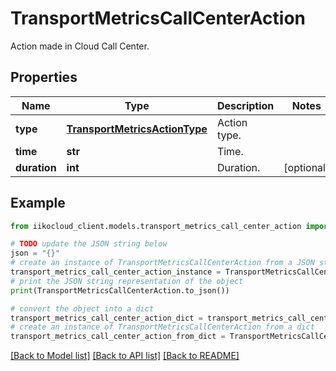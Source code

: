 # TransportMetricsCallCenterAction

Action made in Cloud Call Center.

## Properties

Name | Type | Description | Notes
------------ | ------------- | ------------- | -------------
**type** | [**TransportMetricsActionType**](TransportMetricsActionType.md) | Action type. | 
**time** | **str** | Time. | 
**duration** | **int** | Duration. | [optional] 

## Example

```python
from iikocloud_client.models.transport_metrics_call_center_action import TransportMetricsCallCenterAction

# TODO update the JSON string below
json = "{}"
# create an instance of TransportMetricsCallCenterAction from a JSON string
transport_metrics_call_center_action_instance = TransportMetricsCallCenterAction.from_json(json)
# print the JSON string representation of the object
print(TransportMetricsCallCenterAction.to_json())

# convert the object into a dict
transport_metrics_call_center_action_dict = transport_metrics_call_center_action_instance.to_dict()
# create an instance of TransportMetricsCallCenterAction from a dict
transport_metrics_call_center_action_from_dict = TransportMetricsCallCenterAction.from_dict(transport_metrics_call_center_action_dict)
```
[[Back to Model list]](../README.md#documentation-for-models) [[Back to API list]](../README.md#documentation-for-api-endpoints) [[Back to README]](../README.md)


